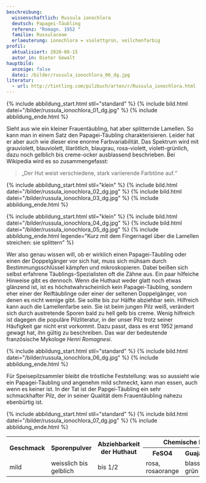 ```yaml
---
beschreibung:
  wissenschaftlich: Russula ionochlora
  deutsch: Papagei-Täubling
  referenz: "Romagn. 1952 "
  familie: Russulaceae
  erlaeuterung: ionochlora = violettgrün, veilchenfarbig
profil:
  aktualisiert: 2020-08-15
  autor_in: Dieter Gewalt
hauptbild:
  anzeige: false
  datei: /bilder/russula_ionochlora_06_dg.jpg
literatur:
  - url: http://tintling.com/pilzbuch/arten/r/Russula_ionochlora.html
---
```

{% include abbildung_start.html stil="standard" %}
{% include bild.html datei="/bilder/russula_ionochlora_01_dg.jpg" %}
{% include abbildung_ende.html %}

Sieht aus wie ein kleiner Frauentäubling, hat aber splitternde Lamellen. So kann man in einem Satz den Papagei-Täubling charakterisieren. Leider hat er aber auch wie dieser eine enorme Farbvariabilität. Das Spektrum wird mit grauviolett, blauviolett, lilarötlich, blaugrau, rosa-violett, violett-grünlich, dazu noch gelblich bis creme-ocker ausblassend beschrieben. Bei Wikipedia wird es so zusammengefasst:

> „Der Hut weist verschiedene, stark variierende Farbtöne auf.“

{% include abbildung_start.html stil="klein" %}
{% include bild.html datei="/bilder/russula_ionochlora_02_dg.jpg" %}
{% include bild.html datei="/bilder/russula_ionochlora_03_dg.jpg" %}
{% include abbildung_ende.html %}

{% include abbildung_start.html stil="klein" %}
{% include bild.html datei="/bilder/russula_ionochlora_04_dg.jpg" %}
{% include bild.html datei="/bilder/russula_ionochlora_05_dg.jpg" %}
{% include abbildung_ende.html legende="Kurz mit dem Fingernagel über die Lamellen streichen: sie splittern" %}

Wer also genau wissen will, ob er wirklich einen Papagei-Täubling oder einen der Doppelgänger vor sich hat, muss sich mühsam durch Bestimmungsschlüssel kämpfen und mikroskopieren. Dabei beißen sich selbst erfahrene Täublings-Spezialisten oft die Zähne aus. Ein paar hilfeiche Hinweise gibt es dennoch. Wenn die Huthaut weder glatt noch etwas glänzend ist, ist es höchstwahrscheinlich kein Papagei-Täubling, sondern eher einer der Reiftäublinge oder einer der seltenen Doppelgänger, von denen es nicht wenige gibt. Sie sollte bis zur Hälfte abziehbar sein. Hilfreich kann auch die Lamellenfarbe sein. Sie ist beim jungen Pilz weiß, verändert sich durch austretende Sporen bald zu hell gelb bis creme. Wenig hilfreich ist dagegen die populäre Pilzliteratur, in der unser Pilz trotz seiner Häufigkeit gar nicht erst vorkommt. Dazu passt, dass es erst 1952 jemand gewagt hat, ihn gültig zu beschreiben. Das war der bedeutende französische Mykologe *Henri Romagnesi*.

{% include abbildung_start.html stil="standard" %}
{% include bild.html datei="/bilder/russula_ionochlora_06_dg.jpg" %}
{% include abbildung_ende.html %}

Für Speisepilzsammler bleibt die tröstliche Feststellung: was so aussieht wie ein Papagei-Täubling und angenehm mild schmeckt, kann man essen, auch wenn es keiner ist. In der Tat ist der Papgei-Täubling ein sehr schmackhafter Pilz, der in seiner Qualität dem Frauentäubling nahezu ebenbürtig ist.

{% include abbildung_start.html stil="standard" %}
{% include bild.html datei="/bilder/russula_ionochlora_07_dg.jpg" %}
{% include abbildung_ende.html %}

<div class="table-responsive">
  <table class="table taeubling">
    <tr>
      <th rowspan="2">Geschmack</th>
      <th rowspan="2">Sporenpulver</th>
      <th rowspan="2">Abziehbarkeit der Huthaut</th>
      <th colspan="3" class="text-center">Chemische Reaktion</th>
    </tr>
    <tr>
      <th>FeSO4</th>
      <th>Guajak</th>
      <th>Phenol</th>
    </tr>
    <tr>
      <td>mild</td>
      <td>weisslich bis gelblich</td>
      <td>bis 1/2</td>
      <td>rosa, rosaorange</td>
      <td>blass grün</td>
      <td>blass weinbraun</td>    
    </tr>
  </table>
</div>